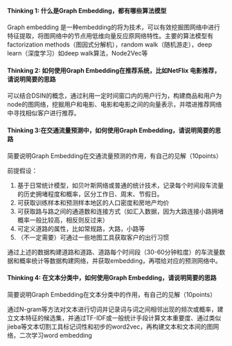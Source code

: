 #### Thinking 1: 什么是Graph  Embedding，都有哪些算法模型

Graph embedding 是一种embedding的将为技术，可以有效挖掘图网络中进行特征提取，将图网络中的节点用低维向量反应原网络特性。主要的算法模型有factorization methods（图因式分解机），random walk（随机游走），deep learn（深度学习）如deep walk算法，Node2Vec等



#### Thinking 2: 如何使用Graph  Embedding在推荐系统，比如NetFlix 电影推荐，请说明简要的思路

可以结合DSIN的概念，通过利用一定时间窗口内的用户行为，构建商品和用户为node的图网络，挖掘用户和电影、电影和电影之间的向量表示，并喂进推荐网络中寻找相似客户进行推荐。



#### Thinking 3:在交通流量预测中，如何使用Graph  Embedding，请说明简要的思路

简要说明Graph  Embedding在交通流量预测的作用，有自己的见解（10points）

前提假设：

1. 基于日常统计模型，如贝叶斯网络或普通的统计技术，记录每个时间段车流量的历史拥堵程度和概率，区分工作日、周末、节假日。
2. 可获取训练样本和预测样本地区的人口密度和房地产均价
3. 可获取路与路之间的通道数和连接方式（如汇入数据，因为大路连接小路拥堵概率一般比较高，相反则反过来）
4. 可定义道路的属性，比如常规路，大路，小路等
5. （不一定需要）可通过一些地图工具获取客户的出行习惯

通过上述的数据构建道路和道路、道路每个时间段（30-60分钟粒度）的车流量数据和概率统计等数据构建网络，并获取embedding，再喂给对应的预测网络中。



#### Thinking 4: 在文本分类中，如何使用Graph  Embedding，请说明简要的思路

简要说明Graph  Embedding在文本分类中的作用，有自己的见解（10points）

通过N-gram等方法对文本进行切词并记录词与词之间相邻出现的频次或概率，建立文本特征的候选集，并通过TF-IDF或一般统计手段计算文本重要度、通过类似jieba等文本切割工具标记词性和初步的word2vec，再构建文本和文本间的图网络，二次学习word embedding

